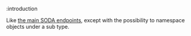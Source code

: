 :introduction

Like [the main SODA endpoints](/endpoints/POST/{type}/{id}/do/{key}), except with
the possibility to namespace objects under a sub type.
